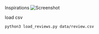 Inspirations
![Screenshot](konned-my_courses.gif)



load csv

```bash
python3 load_reviews.py data/review.csv
```
